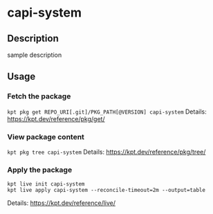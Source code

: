 # capi-system

## Description
sample description

## Usage

### Fetch the package
`kpt pkg get REPO_URI[.git]/PKG_PATH[@VERSION] capi-system`
Details: https://kpt.dev/reference/pkg/get/

### View package content
`kpt pkg tree capi-system`
Details: https://kpt.dev/reference/pkg/tree/

### Apply the package
```
kpt live init capi-system
kpt live apply capi-system --reconcile-timeout=2m --output=table
```
Details: https://kpt.dev/reference/live/
